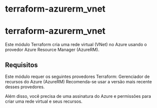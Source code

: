 # terraform-azurerm_vnet

# terraform-azurerm_vnet

Este módulo Terraform cria uma rede virtual (VNet) no Azure usando o provedor Azure Resource Manager (AzureRM).

## Requisitos

Este módulo requer os seguintes provedores Terraform:
Gerenciador de recursos do Azure (AzureRM)
Recomenda-se usar a versão mais recente desses provedores.

Além disso, você precisa de uma assinatura do Azure e permissões para criar uma rede virtual e seus recursos.
